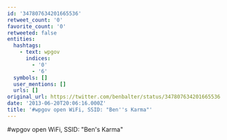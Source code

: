 ```yaml
---
id: '347807634201665536'
retweet_count: '0'
favorite_count: '0'
retweeted: false
entities:
  hashtags:
    - text: wpgov
      indices:
        - '0'
        - '6'
  symbols: []
  user_mentions: []
  urls: []
original_url: https://twitter.com/benbalter/status/347807634201665536
date: '2013-06-20T20:06:16.000Z'
title: '#wpgov open WiFi, SSID: "Ben''s Karma"'
---
```


#wpgov open WiFi, SSID: "Ben's Karma"